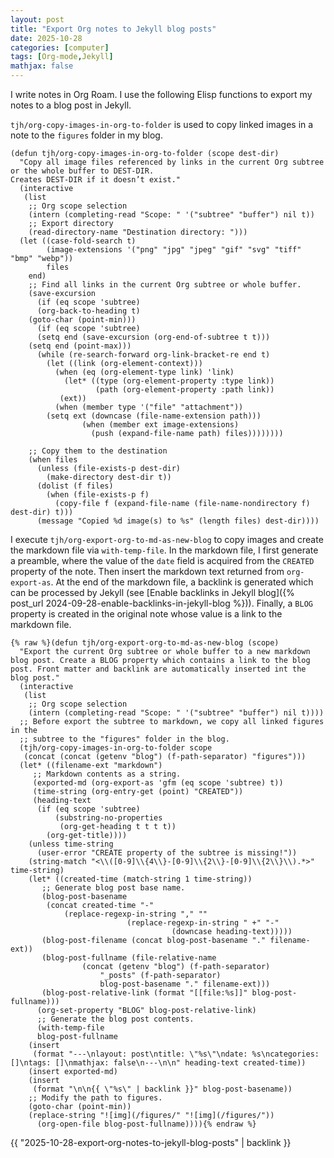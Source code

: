 ```yaml
---
layout: post
title: "Export Org notes to Jekyll blog posts"
date: 2025-10-28
categories: [computer]
tags: [Org-mode,Jekyll]
mathjax: false
---
```


I write notes in Org Roam. I use the following Elisp functions to export my notes to a blog post in Jekyll.

`tjh/org-copy-images-in-org-to-folder` is used to copy linked images in a note to the `figures` folder in my blog.

```elisp
(defun tjh/org-copy-images-in-org-to-folder (scope dest-dir)
  "Copy all image files referenced by links in the current Org subtree or the whole buffer to DEST-DIR.
Creates DEST-DIR if it doesn’t exist."
  (interactive
   (list
    ;; Org scope selection
    (intern (completing-read "Scope: " '("subtree" "buffer") nil t))
    ;; Export directory
    (read-directory-name "Destination directory: ")))
  (let ((case-fold-search t)
        (image-extensions '("png" "jpg" "jpeg" "gif" "svg" "tiff" "bmp" "webp"))
        files
	end)
    ;; Find all links in the current Org subtree or whole buffer.
    (save-excursion
      (if (eq scope 'subtree)
	  (org-back-to-heading t)
	(goto-char (point-min)))
      (if (eq scope 'subtree)
	  (setq end (save-excursion (org-end-of-subtree t t)))
	(setq end (point-max)))
      (while (re-search-forward org-link-bracket-re end t)
        (let ((link (org-element-context)))
          (when (eq (org-element-type link) 'link)
            (let* ((type (org-element-property :type link))
                   (path (org-element-property :path link))
		   (ext))
	      (when (member type '("file" "attachment"))
		(setq ext (downcase (file-name-extension path)))
                (when (member ext image-extensions)
                  (push (expand-file-name path) files))))))))
    
    ;; Copy them to the destination
    (when files
      (unless (file-exists-p dest-dir)
        (make-directory dest-dir t))
      (dolist (f files)
        (when (file-exists-p f)
          (copy-file f (expand-file-name (file-name-nondirectory f) dest-dir) t)))
      (message "Copied %d image(s) to %s" (length files) dest-dir))))
```

I execute `tjh/org-export-org-to-md-as-new-blog` to copy images and create the markdown file via `with-temp-file`. In the markdown file, I first generate a preamble, where the value of the `date` field is acquired from the `CREATED` property of the note. Then insert the markdown text returned from `org-export-as`. At the end of the markdown file, a backlink is generated which can be processed by Jekyll (see [Enable backlinks in Jekyll blog]({% post_url 2024-09-28-enable-backlinks-in-jekyll-blog %})). Finally, a `BLOG` property is created in the original note whose value is a link to the markdown file.

```elisp
{% raw %}(defun tjh/org-export-org-to-md-as-new-blog (scope)
  "Export the current Org subtree or whole buffer to a new markdown blog post. Create a BLOG property which contains a link to the blog post. Front matter and backlink are automatically inserted int the blog post."
  (interactive
   (list
    ;; Org scope selection
    (intern (completing-read "Scope: " '("subtree" "buffer") nil t))))
  ;; Before export the subtree to markdown, we copy all linked figures in the
  ;; subtree to the "figures" folder in the blog.
  (tjh/org-copy-images-in-org-to-folder scope
   (concat (concat (getenv "blog") (f-path-separator) "figures")))
  (let* ((filename-ext "markdown")
	 ;; Markdown contents as a string.
	 (exported-md (org-export-as 'gfm (eq scope 'subtree) t))
	 (time-string (org-entry-get (point) "CREATED"))
	 (heading-text
	  (if (eq scope 'subtree)
	      (substring-no-properties
	       (org-get-heading t t t t))
	    (org-get-title))))
    (unless time-string
      (user-error "CREATE property of the subtree is missing!"))
    (string-match "<\\([0-9]\\{4\\}-[0-9]\\{2\\}-[0-9]\\{2\\}\\).*>" time-string)
    (let* ((created-time (match-string 1 time-string))
	   ;; Generate blog post base name.
	   (blog-post-basename
	    (concat created-time "-"
		    (replace-regexp-in-string "," ""
					      (replace-regexp-in-string " +" "-"
									(downcase heading-text)))))
	   (blog-post-filename (concat blog-post-basename "." filename-ext))
	   (blog-post-fullname (file-relative-name
				(concat (getenv "blog") (f-path-separator)
					"_posts" (f-path-separator)
					blog-post-basename "." filename-ext)))
	   (blog-post-relative-link (format "[[file:%s]]" blog-post-fullname)))
      (org-set-property "BLOG" blog-post-relative-link)
      ;; Generate the blog post contents.
      (with-temp-file
	  blog-post-fullname
	(insert
	 (format "---\nlayout: post\ntitle: \"%s\"\ndate: %s\ncategories: []\ntags: []\nmathjax: false\n---\n\n" heading-text created-time))
	(insert exported-md)
	(insert
	 (format "\n\n{{ \"%s\" | backlink }}" blog-post-basename))
	;; Modify the path to figures.
	(goto-char (point-min))
	(replace-string "![img](/figures/" "![img](/figures/"))
      (org-open-file blog-post-fullname)))){% endraw %}
```

{{ "2025-10-28-export-org-notes-to-jekyll-blog-posts" | backlink }}

